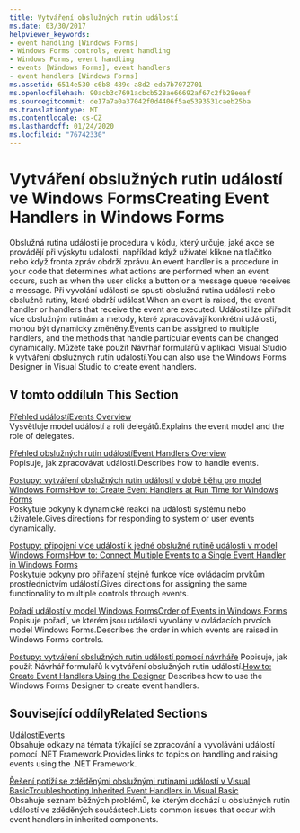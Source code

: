 ```yaml
---
title: Vytváření obslužných rutin událostí
ms.date: 03/30/2017
helpviewer_keywords:
- event handling [Windows Forms]
- Windows Forms controls, event handling
- Windows Forms, event handling
- events [Windows Forms], event handlers
- event handlers [Windows Forms]
ms.assetid: 6514e530-c6b8-489c-a8d2-eda7b7072701
ms.openlocfilehash: 90acb3c7691acbcb528ae66692af67c2fb28eeaf
ms.sourcegitcommit: de17a7a0a37042f0d4406f5ae5393531caeb25ba
ms.translationtype: MT
ms.contentlocale: cs-CZ
ms.lasthandoff: 01/24/2020
ms.locfileid: "76742330"
---
```

# <a name="creating-event-handlers-in-windows-forms"></a><span data-ttu-id="96c70-102">Vytváření obslužných rutin událostí ve Windows Forms</span><span class="sxs-lookup"><span data-stu-id="96c70-102">Creating Event Handlers in Windows Forms</span></span>

<span data-ttu-id="96c70-103">Obslužná rutina události je procedura v kódu, který určuje, jaké akce se provádějí při výskytu události, například když uživatel klikne na tlačítko nebo když fronta zpráv obdrží zprávu.</span><span class="sxs-lookup"><span data-stu-id="96c70-103">An event handler is a procedure in your code that determines what actions are performed when an event occurs, such as when the user clicks a button or a message queue receives a message.</span></span> <span data-ttu-id="96c70-104">Při vyvolání události se spustí obslužná rutina události nebo obslužné rutiny, které obdrží událost.</span><span class="sxs-lookup"><span data-stu-id="96c70-104">When an event is raised, the event handler or handlers that receive the event are executed.</span></span> <span data-ttu-id="96c70-105">Události lze přiřadit více obslužným rutinám a metody, které zpracovávají konkrétní události, mohou být dynamicky změněny.</span><span class="sxs-lookup"><span data-stu-id="96c70-105">Events can be assigned to multiple handlers, and the methods that handle particular events can be changed dynamically.</span></span> <span data-ttu-id="96c70-106">Můžete také použít Návrhář formulářů v aplikaci Visual Studio k vytváření obslužných rutin událostí.</span><span class="sxs-lookup"><span data-stu-id="96c70-106">You can also use the Windows Forms Designer in Visual Studio to create event handlers.</span></span>

## <a name="in-this-section"></a><span data-ttu-id="96c70-107">V tomto oddílu</span><span class="sxs-lookup"><span data-stu-id="96c70-107">In This Section</span></span>

 <span data-ttu-id="96c70-108">[Přehled událostí](events-overview-windows-forms.md)</span><span class="sxs-lookup"><span data-stu-id="96c70-108">[Events Overview](events-overview-windows-forms.md)</span></span>\
 <span data-ttu-id="96c70-109">Vysvětluje model událostí a roli delegátů.</span><span class="sxs-lookup"><span data-stu-id="96c70-109">Explains the event model and the role of delegates.</span></span>

 <span data-ttu-id="96c70-110">[Přehled obslužných rutin událostí](event-handlers-overview-windows-forms.md)</span><span class="sxs-lookup"><span data-stu-id="96c70-110">[Event Handlers Overview](event-handlers-overview-windows-forms.md)</span></span>\
 <span data-ttu-id="96c70-111">Popisuje, jak zpracovávat události.</span><span class="sxs-lookup"><span data-stu-id="96c70-111">Describes how to handle events.</span></span>

 <span data-ttu-id="96c70-112">[Postupy: vytváření obslužných rutin událostí v době běhu pro model Windows Forms](how-to-create-event-handlers-at-run-time-for-windows-forms.md)</span><span class="sxs-lookup"><span data-stu-id="96c70-112">[How to: Create Event Handlers at Run Time for Windows Forms](how-to-create-event-handlers-at-run-time-for-windows-forms.md)</span></span>\
 <span data-ttu-id="96c70-113">Poskytuje pokyny k dynamické reakci na události systému nebo uživatele.</span><span class="sxs-lookup"><span data-stu-id="96c70-113">Gives directions for responding to system or user events dynamically.</span></span>

 <span data-ttu-id="96c70-114">[Postupy: připojení více událostí k jedné obslužné rutině události v model Windows Forms](how-to-connect-multiple-events-to-a-single-event-handler-in-windows-forms.md)</span><span class="sxs-lookup"><span data-stu-id="96c70-114">[How to: Connect Multiple Events to a Single Event Handler in Windows Forms](how-to-connect-multiple-events-to-a-single-event-handler-in-windows-forms.md)</span></span>\
 <span data-ttu-id="96c70-115">Poskytuje pokyny pro přiřazení stejné funkce více ovládacím prvkům prostřednictvím událostí.</span><span class="sxs-lookup"><span data-stu-id="96c70-115">Gives directions for assigning the same functionality to multiple controls through events.</span></span>

 <span data-ttu-id="96c70-116">[Pořadí událostí v model Windows Forms](order-of-events-in-windows-forms.md)</span><span class="sxs-lookup"><span data-stu-id="96c70-116">[Order of Events in Windows Forms](order-of-events-in-windows-forms.md)</span></span>\
 <span data-ttu-id="96c70-117">Popisuje pořadí, ve kterém jsou události vyvolány v ovládacích prvcích model Windows Forms.</span><span class="sxs-lookup"><span data-stu-id="96c70-117">Describes the order in which events are raised in Windows Forms controls.</span></span>

 <span data-ttu-id="96c70-118">[Postupy: vytváření obslužných rutin událostí pomocí návrháře](https://docs.microsoft.com/previous-versions/visualstudio/visual-studio-2010/zwwsdtbk(v=vs.100)) Popisuje, jak použít Návrhář formulářů k vytváření obslužných rutin událostí.</span><span class="sxs-lookup"><span data-stu-id="96c70-118">[How to: Create Event Handlers Using the Designer](https://docs.microsoft.com/previous-versions/visualstudio/visual-studio-2010/zwwsdtbk(v=vs.100)) Describes how to use the Windows Forms Designer to create event handlers.</span></span>

## <a name="related-sections"></a><span data-ttu-id="96c70-119">Související oddíly</span><span class="sxs-lookup"><span data-stu-id="96c70-119">Related Sections</span></span>

 <span data-ttu-id="96c70-120">[Události](../../standard/events/index.md)</span><span class="sxs-lookup"><span data-stu-id="96c70-120">[Events](../../standard/events/index.md)</span></span>\
 <span data-ttu-id="96c70-121">Obsahuje odkazy na témata týkající se zpracování a vyvolávání událostí pomocí .NET Framework.</span><span class="sxs-lookup"><span data-stu-id="96c70-121">Provides links to topics on handling and raising events using the .NET Framework.</span></span>

 <span data-ttu-id="96c70-122">[Řešení potíží se zděděnými obslužnými rutinami událostí v Visual Basic](../../visual-basic/programming-guide/language-features/events/troubleshooting-inherited-event-handlers.md)</span><span class="sxs-lookup"><span data-stu-id="96c70-122">[Troubleshooting Inherited Event Handlers in Visual Basic](../../visual-basic/programming-guide/language-features/events/troubleshooting-inherited-event-handlers.md)</span></span>\
 <span data-ttu-id="96c70-123">Obsahuje seznam běžných problémů, ke kterým dochází u obslužných rutin událostí ve zděděných součástech.</span><span class="sxs-lookup"><span data-stu-id="96c70-123">Lists common issues that occur with event handlers in inherited components.</span></span>
